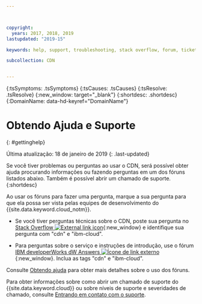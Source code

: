 ```yaml
---



copyright:
  years: 2017, 2018, 2019
lastupdated: "2019-15"

keywords: help, support, troubleshooting, stack overflow, forum, ticket, questions

subcollection: CDN


---
```


<!-- Common attributes used in the template are defined as follows: -->
{:tsSymptoms: .tsSymptoms} 
{:tsCauses: .tsCauses} 
{:tsResolve: .tsResolve} 
{:new_window: target="_blank"}
{:shortdesc: .shortdesc}
{:DomainName: data-hd-keyref="DomainName"}

<!-- # {{site.data.keyword.blockstorageshort}} troubleshooting
{: #ts} -->
<!-- Provide an appropriate ID above -->

<!-- IN PROGRESS - AUDIENCE BLUE, STAGING ONLY -->


<!-- This is the template for troubleshooting topics.  -->

<!-- The short description section should include the service long name and "Bluemix" for search optimization. Example short description: -->

<!-- Add a heading and content for how to get help and support. Use this template for beta and GA services:  -->
# Obtendo Ajuda e Suporte 
{: #gettinghelp}

Última atualização: 18 de janeiro de 2019
{: .last-updated}

Se você tiver problemas ou perguntas ao usar o CDN, será possível obter ajuda procurando informações ou fazendo perguntas em um dos fóruns listados abaixo. Também é possível abrir um chamado de suporte.
{:shortdesc}

Ao usar os fóruns para fazer uma pergunta, marque a sua pergunta para que ela possa ser vista pelas equipes de desenvolvimento do {{site.data.keyword.cloud_notm}}.

* Se você tiver perguntas técnicas sobre o CDN, poste sua pergunta no [Stack Overflow ![External link icon](../../icons/launch-glyph.svg "External link icon")](https://stackoverflow.com/search?q=cdn+ibm-cloud){:new_window} e identifique sua pergunta com "cdn" e "ibm-cloud".
<!--Insert the appropriate dW Answers tag for your service for <service_keyword> in URL below:  -->
* Para perguntas sobre o serviço e instruções de introdução, use o fórum [IBM developerWorks dW Answers
![Ícone de link externo](../../icons/launch-glyph.svg "Ícone de link externo")](https://developer.ibm.com/answers/topics/cdn.html?smartspace=bluemix){:new_window}. Inclua as tags "cdn" e "ibm-cloud".

Consulte
[Obtendo
ajuda](/docs/get-support?topic=get-support-using-avatar#using-avatar) para obter mais detalhes sobre o uso dos fóruns.

Para obter informações sobre como abrir um chamado de suporte do {{site.data.keyword.cloud}} ou sobre níveis de suporte e severidades de chamado, consulte [Entrando em contato com o suporte](/docs/get-support?topic=get-support-getting-customer-support).

